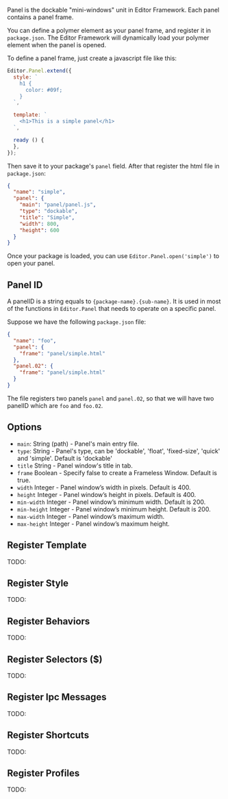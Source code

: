 Panel is the dockable "mini-windows" unit in Editor Framework. Each panel contains a panel frame.

You can define a polymer element as your panel frame, and register it in `package.json`. The Editor Framework will dynamically load your polymer element when the panel is opened.

To define a panel frame, just create a javascript file like this:

```javascript
Editor.Panel.extend({
  style: `
    h1 {
      color: #09f;
    }
  `,

  template: `
    <h1>This is a simple panel</h1>
  `,

  ready () {
  },
});
```

Then save it to your package's `panel` field. After that register the html file in `package.json`:

```json
{
  "name": "simple",
  "panel": {
    "main": "panel/panel.js",
    "type": "dockable",
    "title": "Simple",
    "width": 800,
    "height": 600
  }
}
```

Once your package is loaded, you can use `Editor.Panel.open('simple')` to open your panel.

## Panel ID

A panelID is a string equals to `{package-name}.{sub-name}`. It is used in most of the functions in `Editor.Panel` that needs to operate on a specific panel.

Suppose we have the following `package.json` file:

```json
{
  "name": "foo",
  "panel": {
    "frame": "panel/simple.html"
  },
  "panel.02": {
    "frame": "panel/simple.html"
  }
}
```

The file registers two panels `panel` and `panel.02`, so that we will have two panelID which are `foo` and `foo.02`.

## Options

 - `main`: String (path) - Panel's main entry file.
 - `type`: String - Panel's type, can be 'dockable', 'float', 'fixed-size', 'quick' and 'simple'. Default is 'dockable'
 - `title` String - Panel window's title in tab.
 - `frame` Boolean - Specify false to create a Frameless Window. Default is true.
 - `width` Integer - Panel window’s width in pixels. Default is 400.
 - `height` Integer - Panel window’s height in pixels. Default is 400.
 - `min-width` Integer - Panel window’s minimum width. Default is 200.
 - `min-height` Integer - Panel window’s minimum height. Default is 200.
 - `max-width` Integer - Panel window’s maximum width.
 - `max-height` Integer - Panel window’s maximum height.

## Register Template

TODO:

## Register Style

TODO:

## Register Behaviors

TODO:

## Register Selectors ($)

TODO:

## Register Ipc Messages

TODO:

## Register Shortcuts

TODO:

## Register Profiles

TODO:
